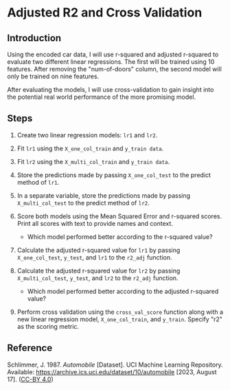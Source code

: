 # Adjusted R2 and Cross Validation

## Introduction

Using the encoded car data, I will use r-squared and adjusted r-squared to evaluate two different linear regressions. The first will be trained using 10 features. After removing the "num-of-doors" column, the second model will only be trained on nine features.

After evaluating the models, I will use cross-validation to gain insight into the potential real world performance of the more promising model.

## Steps

1. Create two linear regression models: `lr1` and `lr2`.

2. Fit `lr1` using the `X_one_col_train` and `y_train data`.

3. Fit `lr2` using the `X_multi_col_train` and `y_train data`.

4. Store the predictions made by passing `X_one_col_test` to the predict method of `lr1`.

5. In a separate variable, store the predictions made by passing `X_multi_col_test` to the predict method of `lr2`.

6. Score both models using the Mean Squared Error and r-squared scores. Print all scores with text to provide names and context.

    * Which model performed better according to the r-squared value?

7. Calculate the adjusted r-squared value for `lr1` by passing `X_one_col_test`, `y_test`, and `lr1` to the `r2_adj` function.

8. Calculate the adjusted r-squared value for `lr2` by passing `X_multi_col_test`, `y_test`, and `lr2` to the `r2_adj` function.

    * Which model performed better according to the adjusted r-squared value?

9. Perform cross validation using the `cross_val_score` function along with a new linear regression model, `X_one_col_train`, and `y_train`. Specify "r2" as the scoring metric.


## Reference

Schlimmer, J. 1987. *Automobile* [Dataset]. UCI Machine Learning Repository. Available: https://archive.ics.uci.edu/dataset/10/automobile [2023, August 17]. ([CC-BY 4.0](https://creativecommons.org/licenses/by/4.0/legalcode))
